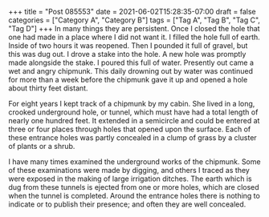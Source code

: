 +++
title = "Post 085553"
date = 2021-06-02T15:28:35-07:00
draft = false
categories = ["Category A", "Category B"]
tags = ["Tag A", "Tag B", "Tag C", "Tag D"]
+++
In many things they are persistent. Once I closed the hole that one had made in a place where I did not want it. I filled the hole full of earth. Inside of two hours it was reopened. Then I pounded it full of gravel, but this was dug out. I drove a stake into the hole. A new hole was promptly made alongside the stake. I poured this full of water. Presently out came a wet and angry chipmunk. This daily drowning out by water was continued for more than a week before the chipmunk gave it up and opened a hole about thirty feet distant.

For eight years I kept track of a chipmunk by my cabin. She lived in a long, crooked underground hole, or tunnel, which must have had a total length of nearly one hundred feet. It extended in a semicircle and could be entered at three or four places through holes that opened upon the surface. Each of these entrance holes was partly concealed in a clump of grass by a cluster of plants or a shrub.

I have many times examined the underground works of the chipmunk. Some of these examinations were made by digging, and others I traced as they were exposed in the making of large irrigation ditches. The earth which is dug from these tunnels is ejected from one or more holes, which are closed when the tunnel is completed. Around the entrance holes there is nothing to indicate or to publish their presence; and often they are well concealed.
